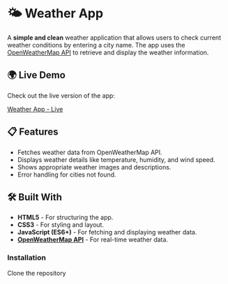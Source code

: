 # 🌤️ Weather App

A **simple and clean** weather application that allows users to check current weather conditions by entering a city name. The app uses the [OpenWeatherMap API](https://openweathermap.org/) to retrieve and display the weather information.


## 🌍 **Live Demo**

Check out the live version of the app:

[Weather App - Live](https://faizan-iqbal-07.github.io/weather-app/)


## 📋 **Features**

- Fetches weather data from OpenWeatherMap API.
- Displays weather details like temperature, humidity, and wind speed.
- Shows appropriate weather images and descriptions.
- Error handling for cities not found.


## 🛠️ **Built With**

- **HTML5** - For structuring the app.
- **CSS3** - For styling and layout.
- **JavaScript (ES6+)** - For fetching and displaying weather data.
- **[OpenWeatherMap API](https://openweathermap.org/)** - For real-time weather data.


### **Installation**
Clone the repository
